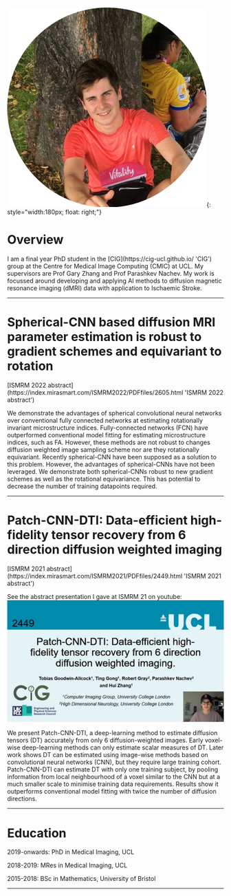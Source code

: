 
![My photo](/images/CirclePhoto.png){: style="width:180px; float: right;"}

<h1> Overview </h1>
I am a final year PhD student in the [CIG](https://cig-ucl.github.io/ 'CIG') group at the Centre for Medical Image Computing (CMIC) at UCL. My supervisors are Prof Gary Zhang and Prof Parashkev Nachev. My work is focussed around developing and applying AI methods to diffusion magnetic resonance imaging (dMRI) data with application to Ischaemic Stroke.  

<hr>
<h1> Spherical-CNN based diffusion MRI parameter estimation is robust to gradient schemes and equivariant to rotation </h1>
[ISMRM 2022 abstract](https://index.mirasmart.com/ISMRM2022/PDFfiles/2605.html 'ISMRM 2022 abstract')

We demonstrate the advantages of spherical convolutional neural networks over conventional fully connected networks at estimating rotationally invariant microstructure indices. Fully-connected networks (FCN) have outperformed conventional model fitting for estimating microstructure indices, such as FA. However, these methods are not robust to changes diffusion weighted image sampling scheme nor are they rotationally equivariant. Recently spherical-CNN have been supposed as a solution to this problem. However, the advantages of spherical-CNNs have not been leveraged. We demonstrate both spherical-CNNs robust to new gradient schemes as well as the rotational equivariance. This has potential to decrease the number of training datapoints required.

<hr>

<h1> Patch-CNN-DTI: Data-efficient high-fidelity tensor recovery from 6 direction diffusion weighted imaging </h1>
[ISMRM 2021 abstract](https://index.mirasmart.com/ISMRM2021/PDFfiles/2449.html 'ISMRM 2021 abstract')

See the abstract presentation I gave at ISMRM 21 on youtube:
[![My photo](/Images/ISMRM21Title.jpg)](https://www.youtube.com/watch?v=KSIy84Abgug)

We present Patch-CNN-DTI, a deep-learning method to estimate diffusion tensors (DT) accurately from only 6 diffusion-weighted images. Early voxel-wise deep-learning methods can only estimate scalar measures of DT. Later work shows DT can be estimated using image-wise methods based on convolutional neural networks (CNN), but they require large training cohort. Patch-CNN-DTI can estimate DT with only one training subject, by pooling information from local neighbourhood of a voxel similar to the CNN but at a much smaller scale to minimise training data requirements. Results show it outperforms conventional model fitting with twice the number of diffusion directions.

<hr>

<h1> Education </h1>
2019-onwards: PhD in Medical Imaging, UCL

2018-2019: MRes in Medical Imaging, UCL

2015-2018: BSc in Mathematics, University of Bristol
<hr>

